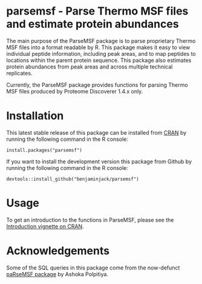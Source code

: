 # parsemsf - Parse Thermo MSF files and estimate protein abundances

The main purpose of the ParseMSF package is to parse proprietary Thermo MSF files into a format readable by R. This package makes it easy to view individual peptide information, including peak areas, and to map peptides to locations within the parent protein sequence. This package also estimates protein abundances from peak areas and across multiple technical replicates.

Currently, the ParseMSF package provides functions for parsing Thermo MSF files produced by Proteome Discoverer 1.4.x only.

# Installation

This latest stable release of this package can be installed from [CRAN](https://cran.r-project.org/package=parsemsf) by running the following command in the R console:

```
install.packages("parsemsf")
```

If you want to install the development version this package from Github by running the following command in the R console:

```
devtools::install_github("benjaminjack/parsemsf")
```

# Usage

To get an introduction to the functions in ParseMSF, please see the [Introduction vignette on CRAN](https://cran.r-project.org/package=parsemsf).

# Acknowledgements

Some of the SQL queries in this package come from the now-defunct [paRseMSF package](https://github.com/ashokapol/parsemsf) by Ashoka Polpitiya.
